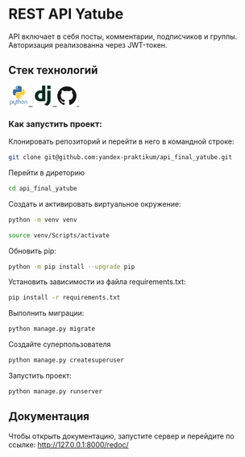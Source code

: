 # REST API Yatube
API включает в себя посты, комментарии, подписчиков и группы. Авторизация реализованна через JWT-токен.

## Стек технологий 

<div>
  <a href="https://www.python.org/">
    <img src="https://github.com/devicons/devicon/blob/master/icons/python/python-original-wordmark.svg" title="Python" alt="Python" width="40" height="40"/>&nbsp;
  </a>
  <a href="https://www.djangoproject.com/">
    <img src="https://github.com/devicons/devicon/blob/master/icons/django/django-plain.svg" title="Django" alt="Django" width="40" height="40"/>&nbsp;
  </a>
  <a href="https://github.com/">
    <img src="https://github.com/devicons/devicon/blob/master/icons/github/github-original.svg" title="GitHub" alt="GitHub" width="40" height="40"/>&nbsp;
  </a>
</div>

### Как запустить проект:

Клонировать репозиторий и перейти в него в командной строке:
```sh
git clone git@github.com:yandex-praktikum/api_final_yatube.git
```

Перейти в диреторию
```sh
cd api_final_yatube
```

Cоздать и активировать виртуальное окружение:
```sh
python -m venv venv
```
```sh
source venv/Scripts/activate
```

Обновить pip:
```sh
python -m pip install --upgrade pip
```

Установить зависимости из файла requirements.txt:
```sh
pip install -r requirements.txt
```

Выполнить миграции:
```sh
python manage.py migrate
```

Создайте суперпользователя
```sh
python manage.py createsuperuser
```

Запустить проект:
```sh
python manage.py runserver
```

## Документация
Чтобы открыть документацию, запустите сервер и перейдите по ссылке:
http://127.0.0.1:8000/redoc/
